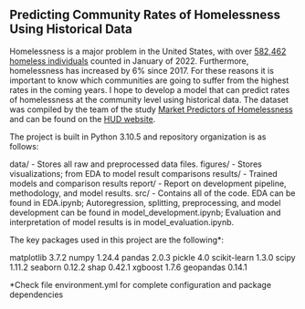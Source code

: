 ## Predicting Community Rates of Homelessness Using Historical Data
Homelessness is a major problem in the United States, with over [582,462 homeless individuals](https://endhomelessness.org/homelessness-in-america/homelessness-statistics/state-of-homelessness/) counted in January of 2022. Furthermore, homelessness has increased by 6% since 2017. For these reasons it is important to know which communities are going to suffer from the highest rates in the coming years. I hope to develop a model that can predict rates of homelessness at the community level using historical data. The dataset was compiled by the team of the study [Market Predictors of Homelessness](https://www.huduser.gov/portal/sites/default/files/pdf/Market-Predictors-of-Homelessness.pdf) and can be found on the [HUD website](https://www.huduser.gov/portal/datasets/hpmd.html). 

The project is built in Python 3.10.5 and repository organization is as follows:

data/ - Stores all raw and preprocessed data files.
figures/ - Stores visualizations; from EDA to model result comparisons
results/ - Trained models and comparison results
report/ - Report on development pipeline, methodology, and model results.
src/ - Contains all of the code. EDA can be found in EDA.ipynb; Autoregression, splitting, preprocessing, and model development can be found in model_development.ipynb; Evaluation and interpretation of model results is in model_evaluation.ipynb.

The key packages used in this project are the following*:

matplotlib 3.7.2
numpy 1.24.4
pandas 2.0.3
pickle 4.0
scikit-learn 1.3.0
scipy 1.11.2
seaborn 0.12.2
shap 0.42.1
xgboost 1.7.6
geopandas 0.14.1

*Check file environment.yml for complete configuration and package dependencies